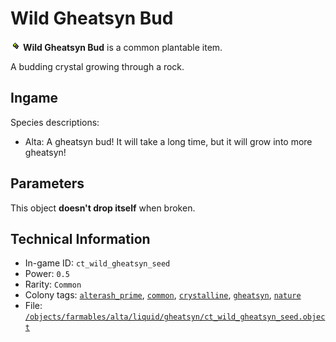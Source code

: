 # Wild Gheatsyn Bud

<img src="https://raw.githubusercontent.com/Ceterai/Enternia/main/objects/farmables/alta/liquid/gheatsyn/icon.png" alt="Wild Gheatsyn Bud icon" loading="lazy" height=16px width="auto" /> **Wild Gheatsyn Bud** is a common plantable item.

A budding crystal growing through a rock.

## Ingame

Species descriptions:

- Alta: A gheatsyn bud! It will take a long time, but it will grow into more gheatsyn!

## Parameters

This object **doesn't drop itself** when broken.

## Technical Information

- In-game ID: `ct_wild_gheatsyn_seed`
- Power: `0.5`
- Rarity: `Common`
- Colony tags: [`alterash_prime`](https://ceterai.github.io/MyEnternia/Wiki/Tags/AlterashPrime), [`common`](https://ceterai.github.io/MyEnternia/Wiki/Tags/Common), [`crystalline`](https://ceterai.github.io/MyEnternia/Wiki/Tags/Crystalline), [`gheatsyn`](https://ceterai.github.io/MyEnternia/Wiki/Tags/Gheatsyn), [`nature`](https://ceterai.github.io/MyEnternia/Wiki/Tags/Nature)
- File: [`/objects/farmables/alta/liquid/gheatsyn/ct_wild_gheatsyn_seed.object`](https://github.com/Ceterai/Enternia/blob/main/objects/farmables/alta/liquid/gheatsyn/ct_wild_gheatsyn_seed.object)
